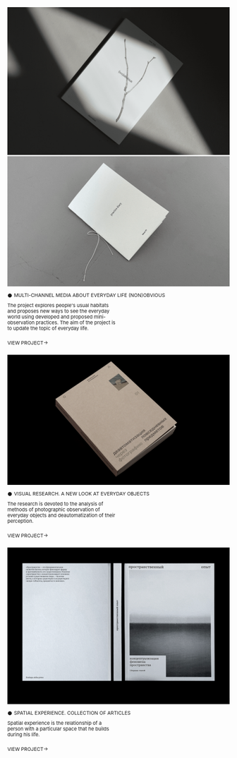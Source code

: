 ![Картинка](55fb6e174379397.651d4441e8526.png)
![Картинка](13ced0174379397.6504a7e761498.png)

<div style="margin-top: 2px; margin-bottom: 10px; font-family: 'Inter', sans-serif; font-size: 11px; line-height: 13px;">
  𒊹 MULTI-CHANNEL MEDIA ABOUT EVERYDAY LIFE (NON)OBVIOUS
</div> 

<div style="margin-bottom: 20px; width: 250px; font-family: 'Inter', sans-serif; font-size: 11px; line-height: 13px;">
  The project explores people's usual habitats and proposes new ways to see the everyday world using developed and proposed mini-observation practices. The aim of the project is to update the topic of everyday life.
</div>

<div style="margin-bottom: 20px; font-family: 'Inter', sans-serif; font-size: 11px; line-height: 13px;">
  VIEW PROJECT→
</div>

![Картинка2](d5ddfa166301245.6415e393200f2.png)

<div style="margin-top: 2px; margin-bottom: 10px; font-family: 'Inter', sans-serif; font-size: 11px; line-height: 13px;">
  𒊹 VISUAL RESEARCH. A NEW LOOK AT EVERYDAY OBJECTS
</div>

<div style="margin-bottom: 20px; width: 250px; font-family: 'Inter', sans-serif; font-size: 11px; line-height: 13px;">
  The research is devoted to the analysis of methods of photographic observation of everyday objects and deautomatization of their perception.
</div>

<div style="margin-bottom: 20px; font-family: 'Inter', sans-serif; font-size: 11px; line-height: 13px;">
  VIEW PROJECT→
</div>

![Картинка3](70163f147344093.62c159325c859.png)

<div style="margin-top: 2px; margin-bottom: 10px; font-family: 'Inter', sans-serif; font-size: 11px; line-height: 13px;">
  𒊹 SPATIAL EXPERIENCE. COLLECTION OF ARTICLES
</div>

<div style="margin-bottom: 20px; width: 250px; font-family: 'Inter', sans-serif; font-size: 11px; line-height: 13px;">
  Spatial experience is the relationship of a person with a particular space that he builds during his life.
</div>

<div style="margin-bottom: 20px; font-family: 'Inter', sans-serif; font-size: 11px; line-height: 13px;">
  VIEW PROJECT→
</div>

<style>
p {
font-family: 'Inter', sans-serif; font-size: 11px; line-height: 13px;"
}
</style>

<head>
<link rel="preconnect" href="https://fonts.googleapis.com">
<link rel="preconnect" href="https://fonts.gstatic.com" crossorigin>
<link href="https://fonts.googleapis.com/css2?family=Inter:wght@440&display=swap" rel="stylesheet">
<head>
